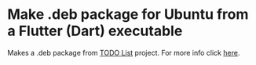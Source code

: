 # Make .deb package for Ubuntu from a Flutter (Dart) executable

Makes a .deb package from [TODO List](https://github.com/goto-eof/todo-list-dart-flutter) project.
For more info click [here](http://dodu.it/make-a-deb-package-from-a-flutter-executable-project/).
